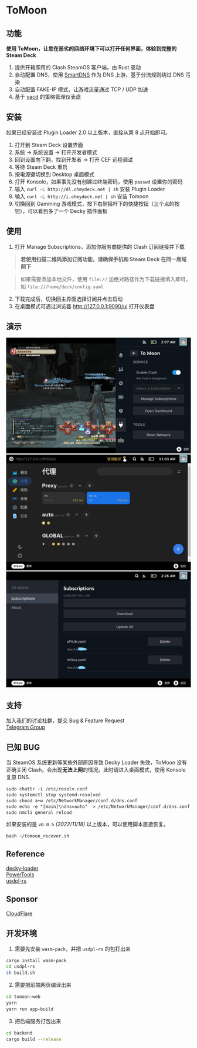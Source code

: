 # ToMoon 
## 功能  
**使用 ToMoon，让您在恶劣的网络环境下可以打开任何界面，体验到完整的 Steam Deck**  
1. 提供开箱即用的 Clash SteamOS 客户端，由 Rust 驱动
2. 自动配置 DNS，使用 [SmartDNS](https://pymumu.github.io/smartdns/) 作为 DNS 上游，基于分流规则绕过 DNS 污染
3. 自动配置 FAKE-IP 模式，让游戏流量通过 TCP / UDP 加速
4. 基于 [yacd](https://github.com/haishanh/yacd) 的策略管理仪表盘  

## 安装
如果已经安装过 Plugin Loader 2.0 以上版本，直接从第 8 点开始即可。  

1. 打开到 Steam Deck 设置界面
2. 系统 -> 系统设置 -> 打开开发者模式
3. 回到设置向下翻，找到开发者 -> 打开 CEF 远程调试
4. 等待 Steam Deck 重启
5. 按电源键切换到 Desktop 桌面模式
6. 打开 Konsole，如果事先没有创建过终端密码，使用 `passwd` 设置你的密码  
7. 输入 `curl -L http://dl.ohmydeck.net | sh` 安装 Plugin Loader  
8. 输入 `curl -L http://i.ohmydeck.net | sh` 安装 Tomoon  
9. 切换回到 Gamming 游戏模式，按下右侧摇杆下的快捷按钮（三个点的按钮），可以看到多了一个 Decky 插件面板  

## 使用
1. 打开 Manage Subscriptions，添加你服务商提供的 Clash 订阅链接并下载  
> **若使用扫描二维码添加订阅功能，请确保手机和 Steam Deck 在同一局域网下**

> 如果需要添加本地文件，使用  `file://` 加绝对路径作为下载链接填入即可，如 `file:///home/deck/config.yaml`
2. 下载完成后，切换回主界面选择订阅并点击启动  
3. 在桌面模式可通过浏览器 http://127.0.0.1:9090/ui 打开仪表盘  

## 演示  
![Gamming](https://github.com/YukiCoco/StaticFilesCDN/blob/main/deck_gaming.jpg?raw=true)
![Dashboard](https://github.com/YukiCoco/StaticFilesCDN/blob/main/deck_dashboard2.jpg?raw=true)
![Subs](https://github.com/YukiCoco/StaticFilesCDN/blob/main/deck_subs.jpg?raw=true)

## 支持
加入我们的讨论社群，提交 Bug & Feature Request  
[Telegram Group](https://t.me/steamdecktalk)  
## 已知 BUG
当 SteamOS 系统更新等某些外部原因导致 Decky Loader 失效，ToMoon 没有正确关闭 Clash，会出现**无法上网**的情况。此时请进入桌面模式，使用 Konsole 复原 DNS.  
````shell
sudo chattr -i /etc/resolv.conf
sudo systemctl stop systemd-resolved
sudo chmod a+w /etc/NetworkManager/conf.d/dns.conf
sudo echo -e "[main]\ndns=auto"  > /etc/NetworkManager/conf.d/dns.conf
sudo nmcli general reload
````
如果安装的是 `v0.0.5` *(2022/11/18)* 以上版本，可以使用脚本直接恢复。
````shell
bash ~/tomoon_recover.sh
````

## Reference
[decky-loader](https://github.com/SteamDeckHomebrew/decky-loader)  
[PowerTools](https://github.com/NGnius/PowerTools/)  
[usdpl-rs](https://github.com/NGnius/usdpl-rs)  

## Sponsor
[CloudFlare](https://www.cloudflare.com/)

## 开发环境
1. 需要先安装 ``wasm-pack``，并把 ``usdpl-rs`` 的包打出来
````sh
cargo install wasm-pack
cd usdpl-rs
sh build.sh
````
2. 需要把前端网页编译出来
````sh
cd tomoon-web
yarn
yarn run app-build
````
3. 把后端服务打包出来
````sh
cd backend
cargo build --release
````